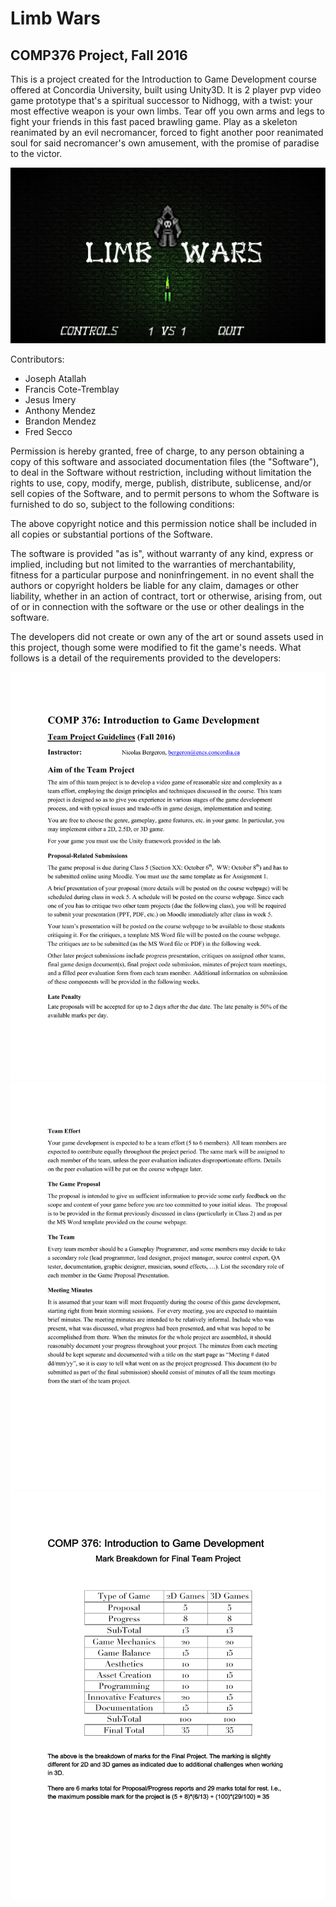 # Limb Wars
## COMP376 Project, Fall 2016

This is a project created for the Introduction to Game Development course offered at Concordia University, built using Unity3D. It is 2 player pvp video game prototype that's a spiritual successor to Nidhogg, with a twist: your most effective weapon is your own limbs. Tear off you own arms and legs to fight your friends in this fast paced brawling game. Play as a skeleton reanimated by an evil necromancer, forced to fight another poor reanimated soul for said necromancer's own amusement, with the promise of paradise to the victor.

![alt tag](https://github.com/Yisas/COMP376Project/blob/master/Documentation/Main_Menu.png)

Contributors:
* Joseph Atallah
* Francis Cote-Tremblay
* Jesus Imery 
* Anthony Mendez 
* Brandon Mendez 
* Fred Secco

Permission is hereby granted, free of charge, to any person obtaining a copy of this software and associated documentation files (the "Software"), to deal in the Software without restriction, including without limitation the rights to use, copy, modify, merge, publish, distribute, sublicense, and/or sell copies of the Software, and to permit persons to whom the Software is furnished to do so, subject to the following conditions:  

The above copyright notice and this permission notice shall be included in all copies or substantial portions of the Software.  

The software is provided "as is", without warranty of any kind, express or implied, including but not limited to the warranties of merchantability, fitness for a particular purpose and noninfringement. in no event shall the authors or copyright holders be liable for any claim, damages or other liability, whether in an action of contract, tort or otherwise, arising from, out of or in connection with the software or the use or other dealings in the software.

The developers did not create or own any of the art or sound assets used in this project, though some were modified to fit the game's needs. What follows is a detail of the requirements provided to the developers:

![alt tag](https://github.com/Yisas/COMP376Project/blob/master/Documentation/Guidelines_1.png)
![alt tag](https://github.com/Yisas/COMP376Project/blob/master/Documentation/Guidelines_2.png)
![alt tag](https://github.com/Yisas/COMP376Project/blob/master/Documentation/Guidelines_3.png)
